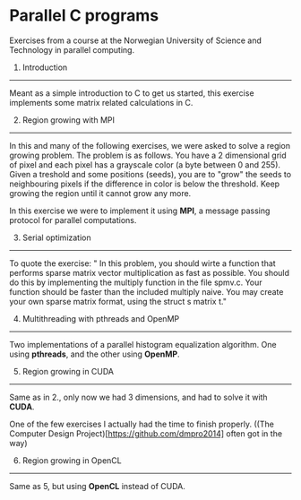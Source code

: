 Parallel C programs
===================

Exercises from a course at the Norwegian University of Science and Technology in parallel computing.

1. Introduction
-------------------
Meant as a simple introduction to C to get us started, this exercise implements some matrix related calculations in C.

2. Region growing with MPI
-------------------
In this and many of the following exercises, we were asked to solve a region growing problem. The problem is as follows. You have a 2 dimensional grid of pixel and each pixel has a grayscale color (a byte between 0 and 255). Given a treshold and some positions (seeds), you are to "grow" the seeds to neighbouring pixels if the difference in color is below the threshold. Keep growing the region until it cannot grow any more.

In this exercise we were to implement it using **MPI**, a message passing protocol for parallel computations.

3. Serial optimization
-------------------

To quote the exercise: " In this problem, you should wirte a function that performs sparse matrix vector multiplication as fast as possible. You should do this by implementing the multiply function in the file spmv.c. Your function should be faster than the included multiply naive. You may create your own sparse matrix format,
using the struct s matrix t."

4. Multithreading with pthreads and OpenMP
-------------------
Two implementations of a parallel histogram equalization algorithm. One using **pthreads**, and the other using **OpenMP**.


5. Region growing in CUDA
-------------------
Same as in 2., only now we had 3 dimensions, and had to solve it with **CUDA**.

One of the few exercises I actually had the time to finish properly. ((The Computer Design Project)[https://github.com/dmpro2014] often got in the way)

6. Region growing in OpenCL
-------------------
Same as 5, but using **OpenCL** instead of CUDA.

